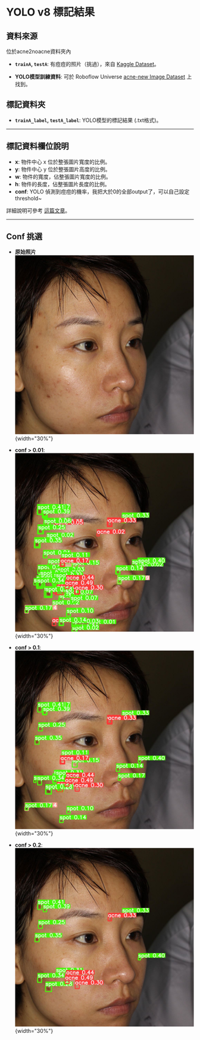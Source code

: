 # YOLO v8 標記結果

## 資料來源
位於acne2noacne資料夾內
- **`trainA`, `testA`**: 有痘痘的照片（挑過），來自 [Kaggle Dataset](https://www.kaggle.com/datasets/manuelhettich/acne04)。

- **YOLO模型訓練資料**: 可於 Roboflow Universe [acne-new Image Dataset](https://universe.roboflow.com/buyumedatasets/acne-new/dataset/36) 上找到。

## 標記資料夾
- **`trainA_label`, `testA_label`**: YOLO模型的標記結果 (.txt格式)。

---

## 標記資料欄位說明

- **x**: 物件中心 x 位於整張圖片寬度的比例。
- **y**: 物件中心 y 位於整張圖片高度的比例。
- **w**: 物件的寬度，佔整張圖片寬度的比例。
- **h**: 物件的長度，佔整張圖片長度的比例。
- **conf**: YOLO 偵測到痘痘的機率，我把大於0的全部output了，可以自己設定threshold~

詳細說明可參考 [這篇文章](https://blog.cavedu.com/2019/07/25/yolo-identification-model/)。

---

## Conf 挑選

- **原始照片**
![原始照片](example/levle0_1.jpg){width="30%"}  

- **conf > 0.01**:
  ![conf > 0.01](example/levle0_1_0.01.jpg){width="30%"}  

- **conf > 0.1**:
  ![conf > 0.1](example/levle0_1_0.1.jpg){width="30%"}  

- **conf > 0.2**:
  ![conf > 0.2](example/levle0_1_0.2.jpg){width="30%"}  

